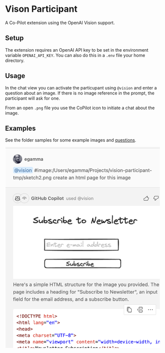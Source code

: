 # Vison Participant

A Co-Pilot extension using the OpenAI Vision support.

## Setup

The extension requires an OpenAI API key to be set in the environment variable `OPENAI_API_KEY`.
You can also do this in a `.env` file your home directory.

## Usage

In the chat view you can activate the particupant using `@vision` and enter a question about an image. If there is no image reference in the prompt, the participant will ask for one.

From an open `.png` file you use the CoPilot icon to initiate a chat about the image. 

## Examples

See the folder samples for some example images and [questions](samples/Samples.md). 

![Example Image](images/image.png)

